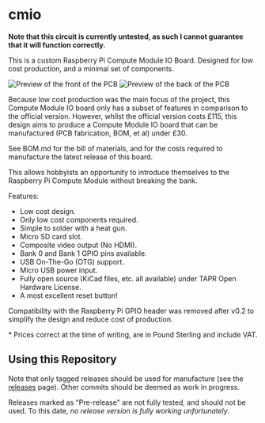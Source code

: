# cmio

**Note that this circuit is currently untested, as such I cannot guarantee that
it will function correctly.**

This is a custom Raspberry Pi Compute Module IO Board. Designed for low cost
production, and a minimal set of components.

![Preview of the front of the PCB](https://github.com/deltabeard/cmio/raw/master/out/cmio_top.png)
![Preview of the back of the PCB](https://github.com/deltabeard/cmio/raw/master/out/cmio_bottom.png)

Because low cost production was the main focus of the project, this Compute
Module IO board only has a subset of features in comparison to the official
version. However, whilst the official version costs £115, this design aims to
produce a Compute Module IO board that can be manufactured (PCB fabrication,
BOM, et al) under £30.

See BOM.md for the bill of materials, and for the costs required to manufacture
the latest release of this board.

This allows hobbyists an opportunity to introduce themselves to the Raspberry
Pi Compute Module without breaking the bank.

Features:
* Low cost design.
* Only low cost components required.
* Simple to solder with a heat gun.
* Micro SD card slot.
* Composite video output (No HDMI).
* Bank 0 and Bank 1 GPIO pins available.
* USB On-The-Go (OTG) support.
* Micro USB power input.
* Fully open source (KiCad files, etc. all available) under TAPR Open Hardware
  License.
* A most excellent reset button!

Compatibility with the Raspberry Pi GPIO header was removed after v0.2 to
simplify the design and reduce cost of production.

\* Prices correct at the time of writing, are in Pound Sterling and include
VAT.

## Using this Repository

Note that only tagged releases should be used for manufacture (see the
[releases](https://github.com/deltabeard/cmio/releases) page). Other commits
should be deemed as work in progress.

Releases marked as "Pre-release" are not fully tested, and should not be used.
To this date, *no release version is fully working unfortunately*.
